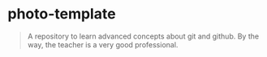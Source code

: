 # photo-template

> A repository to learn advanced concepts about git and github. By the way, the teacher is a very good professional.
